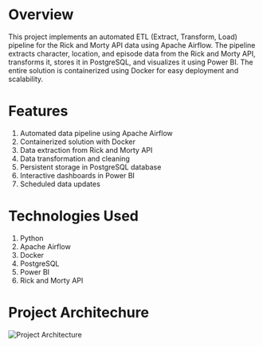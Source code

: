 ﻿# Overview
This project implements an automated ETL (Extract, Transform, Load) pipeline for the Rick and Morty API data using Apache Airflow. The pipeline extracts character, location, and episode data from the Rick and Morty API, transforms it, stores it in PostgreSQL, and visualizes it using Power BI. The entire solution is containerized using Docker for easy deployment and scalability.

# Features
1. Automated data pipeline using Apache Airflow
2. Containerized solution with Docker
3. Data extraction from Rick and Morty API
4. Data transformation and cleaning
5. Persistent storage in PostgreSQL database
6. Interactive dashboards in Power BI
7. Scheduled data updates

# Technologies Used
1. Python
2. Apache Airflow
3. Docker
4. PostgreSQL
5. Power BI
6. Rick and Morty API

# Project Architechure
![Project Architecture](https://github.com/user-attachments/assets/8debafca-c7d1-45c7-acd1-1b59b7bcfd86)
